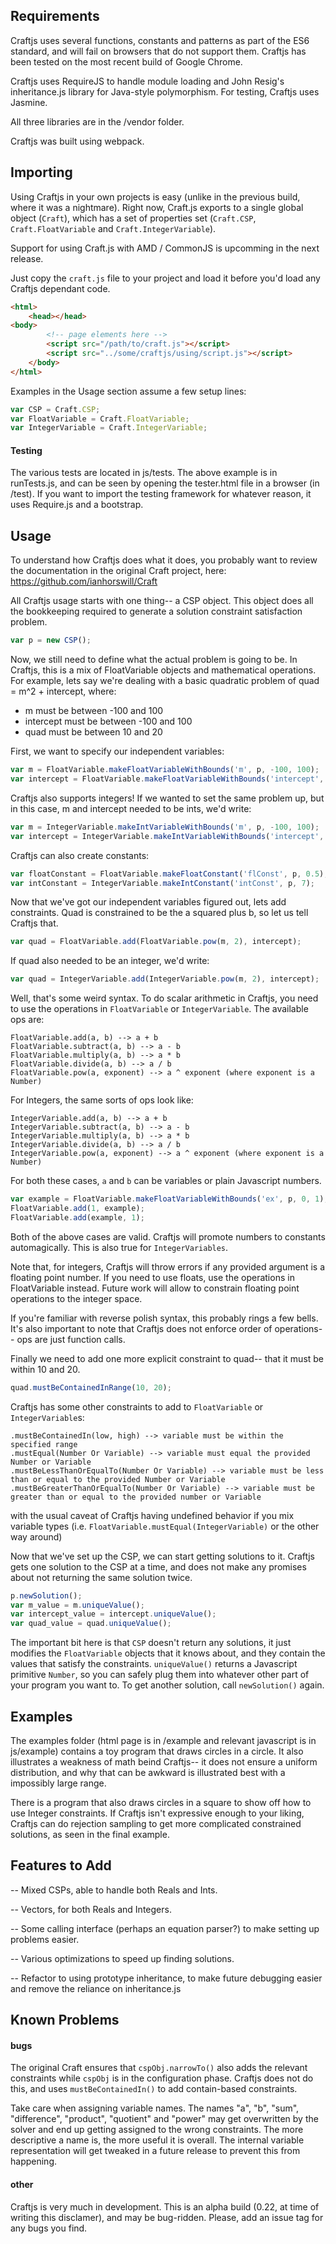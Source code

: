 ## Requirements
Craftjs uses several functions, constants and patterns as part of the ES6 standard,
and will fail on browsers that do not support them.  Craftjs has been tested on
the most recent build of Google Chrome.

Craftjs uses RequireJS to handle module loading and John Resig's inheritance.js
library for Java-style polymorphism.  For testing, Craftjs uses Jasmine.

All three libraries are in the /vendor folder.

Craftjs was built using webpack.

## Importing
Using Craftjs in your own projects is easy (unlike in the previous build, where it was a nightmare).  Right now, Craft.js exports to a single global object (```Craft```), which has a set of properties set (```Craft.CSP```, ```Craft.FloatVariable``` and ```Craft.IntegerVariable```).  

Support for using Craft.js with AMD / CommonJS is upcomming in the next release.

Just copy the ```craft.js``` file to your project and load it before you'd load any Craftjs dependant code.
```HTML
<html>
	<head></head>
<body>
		<!-- page elements here -->
		<script src="/path/to/craft.js"></script>
		<script src="../some/craftjs/using/script.js"></script>
	</body>
</html>
```

Examples in the Usage section assume a few setup lines:
```javascript
var CSP = Craft.CSP;
var FloatVariable = Craft.FloatVariable;
var IntegerVariable = Craft.IntegerVariable;
```

#### Testing
The various tests are located in js/tests.  The above example is in runTests.js, and can be seen by opening the tester.html file in a browser (in /test).  If you want to import the testing framework for whatever reason, it uses Require.js and a bootstrap.

## Usage
To understand how Craftjs does what it does, you probably want to review the
documentation in the original Craft project, here:
https://github.com/ianhorswill/Craft

All Craftjs usage starts with one thing-- a CSP object.  This object does all the
bookkeeping required to generate a solution constraint satisfaction problem.
```javascript
var p = new CSP();
```
Now, we still need to define what the actual problem is going to be.  In Craftjs,
this is a mix of FloatVariable objects and mathematical operations.  For example,
lets say we're dealing with a basic quadratic problem of quad = m^2 + intercept, where:
* m must be between -100 and 100
* intercept must be between -100 and 100
* quad must be between 10 and 20

First, we want to specify our independent variables:
```javascript
var m = FloatVariable.makeFloatVariableWithBounds('m', p, -100, 100);
var intercept = FloatVariable.makeFloatVariableWithBounds('intercept', p, -100, 100);
```
Craftjs also supports integers!  If we wanted to set the same problem up, but
in this case, m and intercept needed to be ints, we'd write:
```javascript
var m = IntegerVariable.makeIntVariableWithBounds('m', p, -100, 100);
var intercept = IntegerVariable.makeIntVariableWithBounds('intercept', p, -100, 100);
```

Craftjs can also create constants:
```javascript
var floatConstant = FloatVariable.makeFloatConstant('flConst', p, 0.5);
var intConstant = IntegerVariable.makeIntConstant('intConst', p, 7);
```

Now that we've got our independent variables figured out, lets add constraints.
Quad is constrained to be the a squared plus b, so let us tell Craftjs that.
```javascript
var quad = FloatVariable.add(FloatVariable.pow(m, 2), intercept);
```
If quad also needed to be an integer, we'd write:
```javascript
var quad = IntegerVariable.add(IntegerVariable.pow(m, 2), intercept);
```

Well, that's some weird syntax.  To do scalar arithmetic in Craftjs, you need to
use the operations in `FloatVariable` or `IntegerVariable`.  The available ops
are:
```
FloatVariable.add(a, b) --> a + b
FloatVariable.subtract(a, b) --> a - b
FloatVariable.multiply(a, b) --> a * b
FloatVariable.divide(a, b) --> a / b
FloatVariable.pow(a, exponent) --> a ^ exponent (where exponent is a Number)
```

For Integers, the same sorts of ops look like:
```
IntegerVariable.add(a, b) --> a + b
IntegerVariable.subtract(a, b) --> a - b
IntegerVariable.multiply(a, b) --> a * b
IntegerVariable.divide(a, b) --> a / b
IntegerVariable.pow(a, exponent) --> a ^ exponent (where exponent is a Number)
```

For both these cases, `a` and `b` can be variables or plain Javascript numbers.
```javascript
var example = FloatVariable.makeFloatVariableWithBounds('ex', p, 0, 1);
FloatVariable.add(1, example);
FloatVariable.add(example, 1);
```
Both of the above cases are valid.  Craftjs will promote numbers to constants
automagically.  This is also true for `IntegerVariables`.

Note that, for integers, Craftjs will throw errors if any provided argument is
a floating point number.  If you need to use floats, use the operations in FloatVariable
instead.  Future work will allow to constrain floating point operations to the integer space.

If you're familiar with reverse polish syntax, this probably rings a few bells.
It's also important to note that Craftjs does not enforce order of operations--
ops are just function calls.

Finally we need to add one more explicit constraint to quad-- that it must be within
10 and 20.
```javascript
quad.mustBeContainedInRange(10, 20);
```

Craftjs has some other constraints to add to `FloatVariable` or `IntegerVariable`s:
```
.mustBeContainedIn(low, high) --> variable must be within the specified range
.mustEqual(Number Or Variable) --> variable must equal the provided Number or Variable
.mustBeLessThanOrEqualTo(Number Or Variable) --> variable must be less than or equal to the provided Number or Variable
.mustBeGreaterThanOrEqualTo(Number Or Variable) --> variable must be greater than or equal to the provided number or Variable
```
with the usual caveat of Craftjs having undefined behavior if you mix variable types (i.e. `FloatVariable.mustEqual(IntegerVariable)`
or the other way around)

Now that we've set up the CSP, we can start getting solutions to it.  Craftjs gets one
solution to the CSP at a time, and does not make any promises about not returning the same solution twice.
```javascript
p.newSolution();
var m_value = m.uniqueValue();
var intercept_value = intercept.uniqueValue();
var quad_value = quad.uniqueValue();
```

The important bit here is that `CSP` doesn't return any solutions, it just modifies the `FloatVariable`
objects that it knows about, and they contain the values that satisfy the constraints.
`uniqueValue()` returns a Javascript primitive `Number`, so you can safely plug them
into whatever other part of your program you want to.  To get another solution,
call `newSolution()` again.

## Examples
The examples folder (html page is in /example and relevant javascript is in js/example) contains a toy program that draws circles in a circle.  It also illustrates a weakness of math beind Craftjs-- it does not ensure a uniform distribution, and why that can be awkward is illustrated best with a impossibly large range.

There is a program that also draws circles in a square to show off how to use Integer constraints.  If Craftjs isn't expressive enough to your liking, Craftjs can do rejection sampling to get more complicated constrained solutions, as seen in the final example.

## Features to Add
-- Mixed CSPs, able to handle both Reals and Ints.

-- Vectors, for both Reals and Integers.

-- Some calling interface (perhaps an equation parser?) to make setting up problems easier.

-- Various optimizations to speed up finding solutions.

-- Refactor to using prototype inheritance, to make future debugging easier and remove the reliance on inheritance.js

## Known Problems
#### bugs
The original Craft ensures that `cspObj.narrowTo()` also adds the relevant constraints while `cspObj` is in
the configuration phase.  Craftjs does not do this, and uses `mustBeContainedIn()` to add contain-based constraints.

Take care when assigning variable names.  The names "a", "b", "sum", "difference", "product", "quotient" and "power" may get overwritten by the solver and end up getting assigned to the wrong constraints.  The more descriptive a name is, the more useful it is overall.  The internal variable representation will get tweaked in a future release to prevent this from happening.

#### other
Craftjs is very much in development.  This is an alpha build (0.22, at time of writing this disclamer), and may be bug-ridden.
Please, add an issue tag for any bugs you find.
